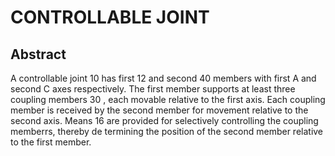 # CONTROLLABLE JOINT

## Abstract
A controllable joint 10 has first 12 and second 40 members with first A and second C axes respectively. The first member supports at least three coupling members 30 , each movable relative to the first axis. Each coupling member is received by the second member for movement relative to the second axis. Means 16 are provided for selectively controlling the coupling memberrs, thereby de termining the position of the second member relative to the first member.